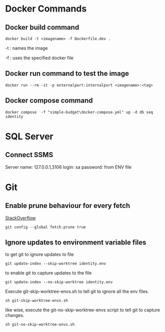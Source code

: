 # Docker Commands

## Docker build command

```
docker build -t <imagename> -f Dockerfile.dev .
```

-t 
: names the image

-f
: uses the specified docker file

## Docker run command to test the image
```
docker run --rm -it -p externalport:internalport <imagename>:<tag> 
```

## Docker compose command
```
docker compose  -f "simple-budget\docker-compose.yml" up -d db seq identity 
```
# SQL Server

## Connect SSMS
Server name: 127.0.0.1,3106
login: sa
password: from ENV file

# Git

## Enable prune behaviour for every fetch
[StackOverflow](https://stackoverflow.com/a/68049939/2426627)

```
git config --global fetch.prune true
```

## Ignore updates to environment variable files

to get git to ignore updates to file
```
git update-index --skip-worktree identity.env
```

to enable git to capture updates to the file
```
git update-index --no-skip-worktree identity.env
```

Execute git-skip-worktree-envs.sh to tell git to ignore all the env files. 
```
sh git-skip-worktree-envs.sh
```

like wise, execute the git-no-skip-worktree-envs script to tell git to capture changes.

```
sh git-no-skip-worktree-envs.sh
```